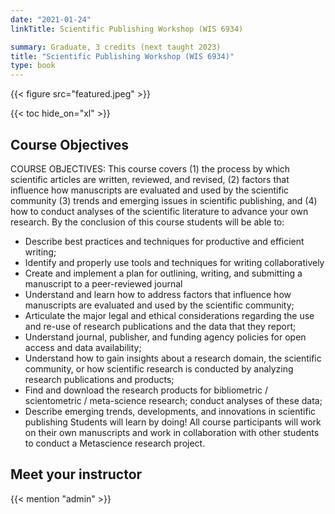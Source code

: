 ```yaml
---
date: "2021-01-24"
linkTitle: Scientific Publishing Workshop (WIS 6934)

summary: Graduate, 3 credits (next taught 2023)
title: "Scientific Publishing Workshop (WIS 6934)"
type: book
---
```


{{< figure src="featured.jpeg" >}}

{{< toc hide_on="xl" >}}

## Course Objectives  
COURSE OBJECTIVES:  This course covers (1) the process by which scientific articles are written, reviewed, and revised, (2) factors that influence how manuscripts are evaluated and used by the scientific community (3) trends and emerging issues in scientific publishing, and (4) how to conduct analyses of the scientific literature to advance your own research. By the conclusion of this course students will be able to:

*	Describe best practices and techniques for productive and efficient writing;
*	Identify and properly use tools and techniques for writing collaboratively 
*	Create and implement a plan for outlining, writing, and submitting a manuscript to a peer-reviewed journal
*	Understand and learn how to address factors that influence how manuscripts are evaluated and used by the scientific community;
*	Articulate the major legal and ethical considerations regarding the use and re-use of research publications and the data that they report;
*	Understand journal, publisher, and funding agency policies for open access and data availability; 
*	Understand how to gain insights about a research domain, the scientific community, or how scientific research is conducted by analyzing research publications and products;
*	Find and download the research products for bibliometric / scientometric / meta-science research; conduct analyses of these data;
*	Describe emerging trends, developments, and innovations in scientific publishing
Students will learn by doing! All course participants will work on their own manuscripts and work in collaboration with other students to conduct a Metascience research project.  


## Meet your instructor

{{< mention "admin" >}}



